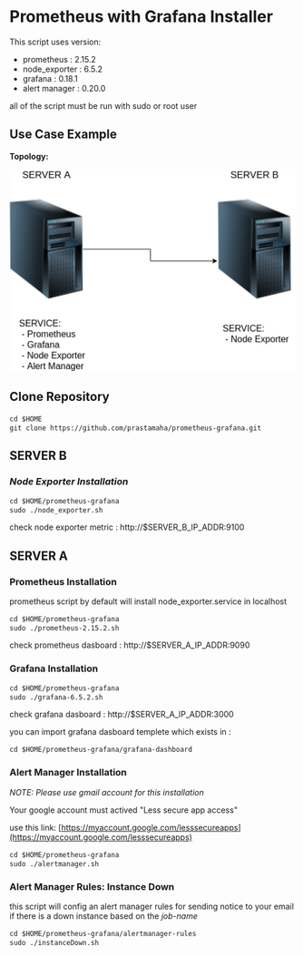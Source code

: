 # **Prometheus with Grafana Installer**

This script uses version:
- prometheus      : 2.15.2
- node_exporter   : 6.5.2
- grafana         : 0.18.1
- alert manager   : 0.20.0

all of the script must be run with sudo or root user


## **Use Case Example**

__Topology:__ 

![](images/Prometheus-grafana-ex.png)

## **Clone Repository**

    cd $HOME
    git clone https://github.com/prastamaha/prometheus-grafana.git

## **SERVER B**

### _Node Exporter Installation_

    cd $HOME/prometheus-grafana
    sudo ./node_exporter.sh

check node exporter metric : http://$SERVER_B_IP_ADDR:9100

## **SERVER A**

### __Prometheus Installation__

prometheus script by default will install node_exporter.service in localhost

    cd $HOME/prometheus-grafana
    sudo ./prometheus-2.15.2.sh

check prometheus dasboard : http://$SERVER_A_IP_ADDR:9090

### __Grafana Installation__

    cd $HOME/prometheus-grafana
    sudo ./grafana-6.5.2.sh

check grafana dasboard : http://$SERVER_A_IP_ADDR:3000

you can import grafana dasboard templete which exists in :

    cd $HOME/prometheus-grafana/grafana-dashboard

### __Alert Manager Installation__

_NOTE: Please use gmail account for this installation_

Your google account must actived "Less secure app access"

use this link: [https://myaccount.google.com/lesssecureapps](https://myaccount.google.com/lesssecureapps)
    
    cd $HOME/prometheus-grafana
    sudo ./alertmanager.sh

### __Alert Manager Rules: Instance Down__

this script will config an alert manager rules for sending notice to your email if there is a down instance based on the _job-name_

    cd $HOME/prometheus-grafana/alertmanager-rules
    sudo ./instanceDown.sh






    


